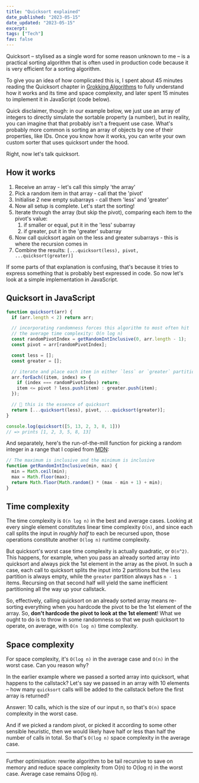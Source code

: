 ```yaml
---
title: "Quicksort explained"
date_published: "2023-05-15"
date_updated: "2023-05-15"
excerpt:
tags: ["Tech"]
fav: false
---
```


Quicksort – stylised as a single word for some reason unknown to me – is a practical sorting algorithm that is often used in production code because it is very efficient for a sorting algorithm.

To give you an idea of how complicated this is, I spent about 45 minutes reading the Quicksort chapter in [Grokking Algorithms](https://www.oreilly.com/library/view/grokking-algorithms/9781617292231/) to fully understand how it works and its time and space complexity, and later spent 15 minutes to implement it in JavaScript (code below).

Quick disclaimer, though: in our example below, we just use an array of integers to directly simulate the sortable property (a number), but in reality, you can imagine that that probably isn't a frequent use case. What's probably more common is sorting an array of objects by one of their properties, like IDs. Once you know how it works, you can write your own custom sorter that uses quicksort under the hood.

Right, now let's talk quicksort.

## How it works

1. Receive an array - let's call this simply 'the array'
2. Pick a random item in that array - call that the 'pivot'
3. Initialise 2 new empty subarrays - call them 'less' and 'greater'
4. Now all setup is complete. Let's start the sorting!
5. Iterate through the array (but skip the pivot), comparing each item to the pivot's value:
   1. if smaller or equal, put it in the 'less' subarray
   2. if greater, put it in the 'greater' subarray
6. Now call quicksort again on the less and greater subarrays - this is where the recursion comes in
7. Combine the results: `[...quicksort(less), pivot, ...quicksort(greater)]`

If some parts of that explanation is confusing, that's because it tries to express something that is probably best expressed in code. So now let's look at a simple implementation in JavaScript.

## Quicksort in JavaScript

```js
function quicksort(arr) {
  if (arr.length < 2) return arr;

  // incorporating randomness forces this algorithm to most often hit
  // the average time complexity: O(n log n)
  const randomPivotIndex = getRandomIntInclusive(0, arr.length - 1);
  const pivot = arr[randomPivotIndex];

  const less = [];
  const greater = [];

  // iterate and place each item in either `less` or `greater` partition
  arr.forEach((item, index) => {
    if (index === randomPivotIndex) return;
    item <= pivot ? less.push(item) : greater.push(item);
  });

  // 🙌 this is the essence of quicksort
  return [...quicksort(less), pivot, ...quicksort(greater)];
}

console.log(quicksort([5, 13, 2, 3, 8, 1]))
// => prints [1, 2, 3, 5, 8, 13]
```

And separately, here's the run-of-the-mill function for picking a random integer in a range that I copied from [MDN](https://developer.mozilla.org/en-US/docs/Web/JavaScript/Reference/Global_Objects/Math/random):

```js
// The maximum is inclusive and the minimum is inclusive
function getRandomIntInclusive(min, max) {
  min = Math.ceil(min);
  max = Math.floor(max);
  return Math.floor(Math.random() * (max - min + 1) + min);
}
```

## Time complexity

The time complexity is `O(n log n)` in the best and average cases. Looking at every single element constitutes linear time complexity `O(n)`, and since each call splits the input in _roughly half_ to each be recursed upon, those operations constitute another `O(log n)` runtime complexity.

But quicksort's worst case time complexity is actually quadratic, or `O(n^2)`. This happens, for example, when you pass an already sorted array into quicksort and always pick the 1st element in the array as the pivot. In such a case, each call to quicksort splits the input into 2 partitions but the `less` partition is always empty, while the `greater` partition always has `n - 1` items. Recursing on that second half will yield the same inefficient partitioning all the way up your callstack.

So, effectively, calling quicksort on an already sorted array means re-sorting everything when you hardcode the pivot to be the 1st element of the array. So, __don't hardcode the pivot to look at the 1st element__! What we ought to do is to throw in some randomness so that we push quicksort to operate, on average, with `O(n log n)` time complexity.

## Space complexity

For space complexity, it's `O(log n)` in the average case and `O(n)` in the worst case. Can you reason why?

In the earlier example where we passed a sorted array into quicksort, what happens to the callstack? Let's say we passed in an array with 10 elements – how many `quicksort` calls will be added to the callstack before the first array is returned?

Answer: 10 calls, which is the size of our input n, so that's `O(n)` space complexity in the worst case.

And if we picked a random pivot, or picked it according to some other sensible heuristic, then we would likely have half or less than half the number of calls in total. So that's `O(log n)` space complexity in the average case.

---

Further optimisation: rewrite algorithm to be tail recursive to save on memory and reduce space complexity from O(n) to O(log n) in the worst case. Average case remains O(log n).

